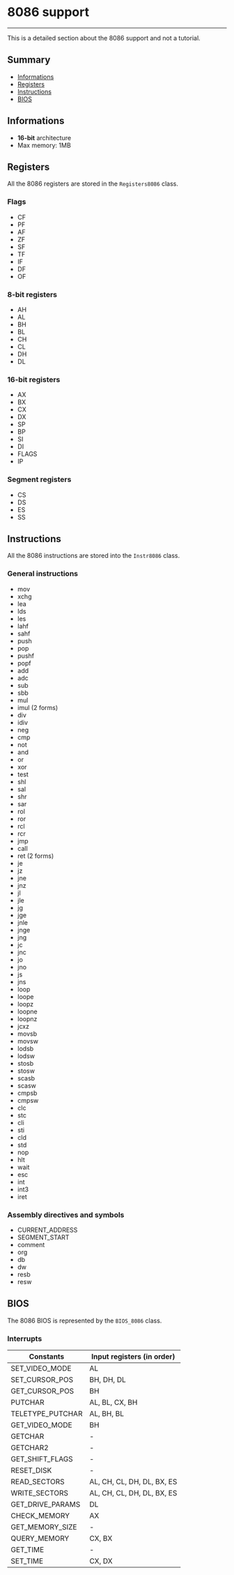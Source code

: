 # 8086 support
---
This is a detailed section about the 8086 support and not a tutorial.

## Summary
- [Informations](#informations)
- [Registers](#registers)
- [Instructions](#instructions)
- [BIOS](#bios)

## Informations
- **16-bit** architecture
- Max memory: 1MB

## Registers
All the 8086 registers are stored in the `Registers8086` class.

### Flags
- CF
- PF
- AF
- ZF
- SF
- TF
- IF
- DF
- OF

### 8-bit registers
- AH
- AL
- BH
- BL
- CH
- CL
- DH
- DL

### 16-bit registers
- AX
- BX
- CX
- DX
- SP
- BP
- SI
- DI
- FLAGS
- IP

### Segment registers
- CS
- DS
- ES
- SS

## Instructions
All the 8086 instructions are stored into the `Instr8086` class.

### General instructions
- mov
- xchg
- lea
- lds
- les
- lahf
- sahf
- push
- pop
- pushf
- popf
- add
- adc
- sub
- sbb
- mul
- imul (2 forms)
- div
- idiv
- neg
- cmp
- not
- and
- or
- xor
- test
- shl
- sal
- shr
- sar
- rol
- ror
- rcl
- rcr
- jmp
- call
- ret (2 forms)
- je
- jz
- jne
- jnz
- jl
- jle
- jg
- jge
- jnle
- jnge
- jng
- jc
- jnc
- jo
- jno
- js
- jns
- loop
- loope
- loopz
- loopne
- loopnz
- jcxz
- movsb
- movsw
- lodsb
- lodsw
- stosb
- stosw
- scasb
- scasw
- cmpsb
- cmpsw
- clc
- stc
- cli
- sti
- cld
- std
- nop
- hlt
- wait
- esc
- int
- int3
- iret

### Assembly directives and symbols
- CURRENT_ADDRESS
- SEGMENT_START
- comment
- org
- db
- dw
- resb
- resw

## BIOS
The 8086 BIOS is represented by the `BIOS_8086` class.

### Interrupts
| Constants         | Input registers (in order) |
| ------------------|----------------------------|
| SET_VIDEO_MODE    | AL
| SET_CURSOR_POS    | BH, DH, DL
| GET_CURSOR_POS    | BH
| PUTCHAR           | AL, BL, CX, BH
| TELETYPE_PUTCHAR  | AL, BH, BL
| GET_VIDEO_MODE    | BH
| GETCHAR           | -
| GETCHAR2          | -
| GET_SHIFT_FLAGS   | -
| RESET_DISK        | -
| READ_SECTORS      | AL, CH, CL, DH, DL, BX, ES
| WRITE_SECTORS     | AL, CH, CL, DH, DL, BX, ES
| GET_DRIVE_PARAMS  | DL
| CHECK_MEMORY      | AX
| GET_MEMORY_SIZE   | -
| QUERY_MEMORY      | CX, BX
| GET_TIME          | -
| SET_TIME          | CX, DX